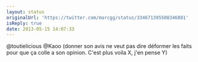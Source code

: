 ```yaml
---
layout: status
originalUrl: 'https://twitter.com/marcgg/status/334671395508346881'
isReply: true
date: 2013-05-15 14:07:33
---
```


@toutielicious @Kaoo (donner son avis ne veut pas dire déformer les faits pour que ça colle a son opinion. C'est plus voila X, j'en pense Y)
